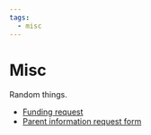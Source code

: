 ```yaml
---
tags:
  - misc
---
```


# Misc

Random things.

- [Funding request](penger/20250302/README.md)
- [Parent information request form](parent_information/README.md)
